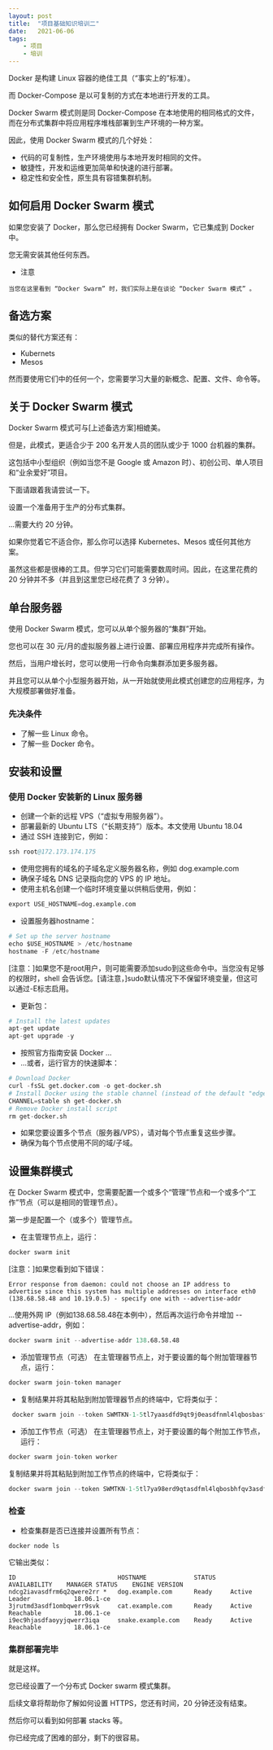 ```yaml
---
layout: post
title:  "项目基础知识培训二"
date:   2021-06-06
tags:
    - 项目
    - 培训
---
```


Docker 是构建 Linux 容器的绝佳工具（“事实上的”标准）。

而 Docker-Compose 是以可复制的方式在本地进行开发的工具。

Docker Swarm 模式则是同 Docker-Compose 在本地使用的相同格式的文件，而在分布式集群中将应用程序堆栈部署到生产环境的一种方案。

因此，使用 Docker Swarm 模式的几个好处：

* 代码的可复制性，生产环境使用与本地开发时相同的文件。
* 敏捷性，开发和运维更加简单和快速的进行部署。
* 稳定性和安全性，原生具有容错集群机制。

## 如何启用 Docker Swarm 模式

如果您安装了 Docker，那么您已经拥有 Docker Swarm，它已集成到 Docker 中。

您无需安装其他任何东西。

* 注意
```
当您在这里看到 “Docker Swarm” 时，我们实际上是在谈论 “Docker Swarm 模式” 。
```

## 备选方案

类似的替代方案还有：

* Kubernets
* Mesos

然而要使用它们中的任何一个，您需要学习大量的新概念、配置、文件、命令等。

## 关于 Docker Swarm 模式

Docker Swarm 模式可与[上述备选方案]相媲美。

但是，此模式，更适合少于 200 名开发人员的团队或少于 1000 台机器的集群。

这包括中小型组织（例如当您不是 Google 或 Amazon 时）、初创公司、单人项目和“业余爱好”项目。

下面请跟着我请尝试一下。

设置一个准备用于生产的分布式集群。

...需要大约 20 分钟。

如果你觉着它不适合你，那么你可以选择 Kubernetes、Mesos 或任何其他方案。

虽然这些都是很棒的工具。但学习它们可能需要数周时间。因此，在这里花费的 20 分钟并不多（并且到这里您已经花费了 3 分钟）。

## 单台服务器

使用 Docker Swarm 模式，您可以从单个服务器的“集群”开始。

您也可以在 30 元/月的虚拟服务器上进行设置、部署应用程序并完成所有操作。

然后，当用户增长时，您可以使用一行命令向集群添加更多服务器。

并且您可以从单个小型服务器开始，从一开始就使用此模式创建您的应用程序，为大规模部署做好准备。

### 先决条件

* 了解一些 Linux 命令。
* 了解一些 Docker 命令。

## 安装和设置

### 使用 Docker 安装新的 Linux 服务器

* 创建一个新的远程 VPS（“虚拟专用服务器”）。
* 部署最新的 Ubuntu LTS（“长期支持”）版本。本文使用 Ubuntu 18.04
* 通过 SSH 连接到它，例如：
```s
ssh root@172.173.174.175
```

* 使用您拥有的域名的子域名定义服务器名称，例如 dog.example.com
* 确保子域名 DNS 记录指向您的 VPS 的 IP 地址。
* 使用主机名创建一个临时环境变量以供稍后使用，例如：
```s
export USE_HOSTNAME=dog.example.com
```
* 设置服务器hostname：
```s
# Set up the server hostname
echo $USE_HOSTNAME > /etc/hostname
hostname -F /etc/hostname
```
[注意：]如果您不是root用户，则可能需要添加sudo到这些命令中。当您没有足够的权限时，shell 会告诉您。[请注意，]sudo默认情况下不保留环境变量，但这可以通过-E标志启用。

* 更新包：
```s
# Install the latest updates
apt-get update
apt-get upgrade -y
```
* 按照官方指南安装 Docker ...
* ...或者，运行官方的快速脚本：
```s
# Download Docker
curl -fsSL get.docker.com -o get-docker.sh
# Install Docker using the stable channel (instead of the default "edge")
CHANNEL=stable sh get-docker.sh
# Remove Docker install script
rm get-docker.sh
```
* 如果您要设置多个节点（服务器/VPS），请对每个节点重复这些步骤。
* 确保为每个节点使用不同的域/子域。

## 设置集群模式

在 Docker Swarm 模式中，您需要配置一个或多个“管理”节点和一个或多个“工作”节点（可以是相同的管理节点）。

第一步是配置一个（或多个）管理节点。

* 在主管理节点上，运行：
```s
docker swarm init
```
[注意：]如果您看到如下错误：
```
Error response from daemon: could not choose an IP address to advertise since this system has multiple addresses on interface eth0 (138.68.58.48 and 10.19.0.5) - specify one with --advertise-addr
```
...使用外网 IP（例如138.68.58.48在本例中），然后再次运行命令并增加 --advertise-addr，例如：
```s
docker swarm init --advertise-addr 138.68.58.48
```
* 添加管理节点（可选）
在主管理器节点上，对于要设置的每个附加管理器节点，运行：
```s
docker swarm join-token manager
```
* 复制结果并将其粘贴到附加管理器节点的终端中，它将类似于：
```s
 docker swarm join --token SWMTKN-1-5tl7yaasdfd9qt9j0easdfnml4lqbosbasf14p13-f3hem9ckmkhasdf3idrzk5gz 172.173.174.175:2377
 ```
* 添加工作节点（可选）
在主管理器节点上，对于要设置的每个附加工作节点，运行：
```s
docker swarm join-token worker
```
复制结果并将其粘贴到附加工作节点的终端中，它将类似于：
```s
docker swarm join --token SWMTKN-1-5tl7ya98erd9qtasdfml4lqbosbhfqv3asdf4p13-dzw6ugasdfk0arn0 172.173.174.175:2377
```
### 检查
* 检查集群是否已连接并设置所有节点：
```
docker node ls
```
它输出类似：

```
ID                            HOSTNAME             STATUS    AVAILABILITY    MANAGER STATUS    ENGINE VERSION
ndcg2iavasdfrm6q2qwere2rr *   dog.example.com      Ready     Active          Leader            18.06.1-ce
3jrutmd3asdf1ombqwerr9svk     cat.example.com      Ready     Active          Reachable         18.06.1-ce
i9ec9hjasdfaoyyjqwerr3iqa     snake.example.com    Ready     Active          Reachable         18.06.1-ce
```
### 集群部署完毕
就是这样。

您已经设置了一个分布式 Docker swarm 模式集群。

后续文章将帮助你了解如何设置 HTTPS，您还有时间，20 分钟还没有结束。

然后你可以看到如何部署 stacks 等。

你已经完成了困难的部分，剩下的很容易。

